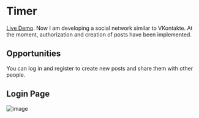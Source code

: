# Timer
[Live Demo](https://cheerful-palmier-41e606.netlify.app). 
Now I am developing a social network similar to VKontakte. At the moment, authorization and creation of posts have been implemented.

## Opportunities
You can log in and register to create new posts and share them with other people.

## Login Page
![image](https://user-images.githubusercontent.com/105386597/210129872-4e895eeb-ac0f-4904-9b2b-af2603d52c80.png)
